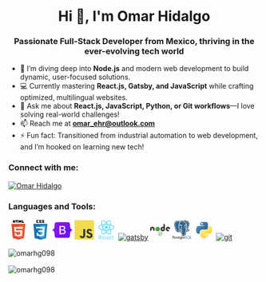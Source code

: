 <h1 align="center">Hi 👋, I'm Omar Hidalgo</h1>
<h3 align="center">Passionate Full-Stack Developer from Mexico, thriving in the ever-evolving tech world</h3>

- 🚀 I’m diving deep into **Node.js** and modern web development to build dynamic, user-focused solutions.
- 💻 Currently mastering **React.js, Gatsby, and JavaScript** while crafting optimized, multilingual websites.
- 🌟 Ask me about **React.js, JavaScript, Python, or Git workflows**—I love solving real-world challenges!
- 📫 Reach me at **omar_ehr@outlook.com**
- ⚡ Fun fact: Transitioned from industrial automation to web development, and I’m hooked on learning new tech!

<h3 align="left">Connect with me:</h3>
<p align="left">
  <a href="https://www.linkedin.com/in/omar-hgo/" target="_blank"><img align="center" src="https://raw.githubusercontent.com/rahuldkjain/github-profile-readme-generator/master/src/images/icons/Social/linked-in-alt.svg" alt="Omar Hidalgo" height="30" width="40" /></a>
</p>

<h3 align="left">Languages and Tools:</h3>
<p align="left">
  <a href="https://www.w3.org/html/" target="_blank" rel="noreferrer"><img src="https://raw.githubusercontent.com/devicons/devicon/master/icons/html5/html5-original-wordmark.svg" alt="html5" width="40" height="40"/></a>
  <a href="https://www.w3schools.com/css/" target="_blank" rel="noreferrer"><img src="https://raw.githubusercontent.com/devicons/devicon/master/icons/css3/css3-original-wordmark.svg" alt="css3" width="40" height="40"/></a>
  <a href="https://getbootstrap.com" target="_blank" rel="noreferrer"><img src="https://raw.githubusercontent.com/devicons/devicon/master/icons/bootstrap/bootstrap-original.svg" alt="bootstrap" width="40" height="40"/></a>
  <a href="https://developer.mozilla.org/en-US/docs/Web/JavaScript" target="_blank" rel="noreferrer"><img src="https://raw.githubusercontent.com/devicons/devicon/master/icons/javascript/javascript-original.svg" alt="javascript" width="40" height="40"/></a>
  <a href="https://reactjs.org/" target="_blank" rel="noreferrer"><img src="https://raw.githubusercontent.com/devicons/devicon/master/icons/react/react-original-wordmark.svg" alt="react" width="40" height="40"/></a>
  <a href="https://www.gatsbyjs.com/" target="_blank" rel="noreferrer"><img src="https://www.vectorlogo.zone/logos/gatsbyjs/gatsbyjs-icon.svg" alt="gatsby" width="40" height="40"/></a>
  <a href="https://nodejs.org" target="_blank" rel="noreferrer"><img src="https://raw.githubusercontent.com/devicons/devicon/master/icons/nodejs/nodejs-original-wordmark.svg" alt="nodejs" width="40" height="40"/></a>
  <a href="https://www.postgresql.org" target="_blank" rel="noreferrer"><img src="https://raw.githubusercontent.com/devicons/devicon/master/icons/postgresql/postgresql-original-wordmark.svg" alt="postgresql" width="40" height="40"/></a>
  <a href="https://www.python.org" target="_blank" rel="noreferrer"><img src="https://raw.githubusercontent.com/devicons/devicon/master/icons/python/python-original.svg" alt="python" width="40" height="40"/></a>
  <a href="https://git-scm.com/" target="_blank" rel="noreferrer"><img src="https://www.vectorlogo.zone/logos/git-scm/git-scm-icon.svg" alt="git" width="40" height="40"/></a>
</p>

<p><img align="center" src="https://github-readme-stats.vercel.app/api/top-langs?username=omarhg098&show_icons=true&locale=en&layout=compact&theme=radical" alt="omarhg098" /></p>
<p><img align="center" src="https://github-readme-stats.vercel.app/api?username=omarhg098&show_icons=true&locale=en&theme=radical" alt="omarhg098" /></p>
